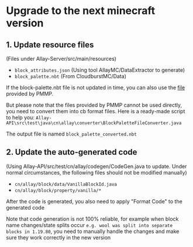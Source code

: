 # Upgrade to the next minecraft version

## 1. Update resource files

(Files under Allay-Server/src/main/resources)

- ```block_attributes.json``` (Using tool AllayMC/DataExtractor to generate)
- ```block_palette.nbt``` (From CloudburstMC/Data)

If the block-palette.nbt file is not updated in time, you can also use the [file](https:github.compmmpBedrockDatablobmastercanonical_block_states.nbt) provided by PMMP.

But please note that the files provided by PMMP cannot be used directly, you need to convert them into cb format files. Here is a ready-made script to help you: ```Allay-API\src\test\java\cn\allay\converter\BlockPaletteFileConverter.java```

The output file is named ```block_palette_converted.nbt```

## 2. Update the auto-generated code

(Using Allay-API/src/test/cn/allay/codegen/CodeGen.java to update. Under normal circumstances, the following files
should not be modified manually)

- ```cn/allay/block/data/VanillaBlockId.java```
- ```cn/allay/block/property/vanilla/*``` 

After the code is generated, you also need to apply "Format Code" to the generated code

Note that code generation is not 100% reliable,
for example when block name changes/state splits occur `````e.g. wool was split into separate blocks in 1.19.80`````, you need to manually handle the changes and make sure they work correctly in the new version